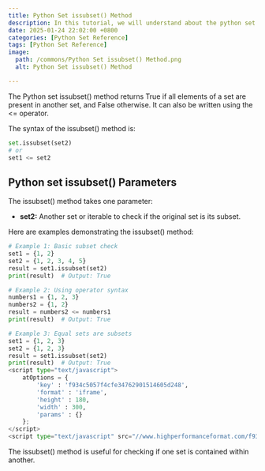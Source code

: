 ```yaml
---
title: Python Set issubset() Method 
description: In this tutorial, we will understand about the python set issubset() method and its uses.
date: 2025-01-24 22:02:00 +0800
categories: [Python Set Reference]
tags: [Python Set Reference]
image:
  path: /commons/Python Set issubset() Method.png
  alt: Python Set issubset() Method 

---
```


The Python set issubset() method returns True if all elements of a set are present in another set, and False otherwise. It can also be written using the <= operator.

The syntax of the issubset() method is:

```python
set.issubset(set2)
# or
set1 <= set2
```

## Python set issubset() Parameters

<script type="text/javascript">
	atOptions = {
		'key' : 'f934c5057f4cfe34762901514605d248',
		'format' : 'iframe',
		'height' : 180,
		'width' : 300,
		'params' : {}
	};
</script>
<script type="text/javascript" src="//www.highperformanceformat.com/f934c5057f4cfe34762901514605d248/invoke.js"></script>
The issubset() method takes one parameter:

* **set2:** Another set or iterable to check if the original set is its subset.

<script type="text/javascript">
	atOptions = {
		'key' : 'f934c5057f4cfe34762901514605d248',
		'format' : 'iframe',
		'height' : 180,
		'width' : 300,
		'params' : {}
	};
</script>
<script type="text/javascript" src="//www.highperformanceformat.com/f934c5057f4cfe34762901514605d248/invoke.js"></script>
Here are examples demonstrating the issubset() method:

```python
# Example 1: Basic subset check
set1 = {1, 2}
set2 = {1, 2, 3, 4, 5}
result = set1.issubset(set2)
print(result)  # Output: True

# Example 2: Using operator syntax
numbers1 = {1, 2, 3}
numbers2 = {1, 2}
result = numbers2 <= numbers1
print(result)  # Output: True

# Example 3: Equal sets are subsets
set1 = {1, 2, 3}
set2 = {1, 2, 3}
result = set1.issubset(set2)
print(result)  # Output: True
<script type="text/javascript">
	atOptions = {
		'key' : 'f934c5057f4cfe34762901514605d248',
		'format' : 'iframe',
		'height' : 180,
		'width' : 300,
		'params' : {}
	};
</script>
<script type="text/javascript" src="//www.highperformanceformat.com/f934c5057f4cfe34762901514605d248/invoke.js"></script>
```

The issubset() method is useful for checking if one set is contained within another.